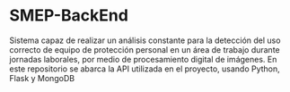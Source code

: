 # SMEP-BackEnd

Sistema capaz de realizar un análisis constante para la detección del uso correcto de equipo de protección personal en un área de trabajo durante jornadas laborales, por medio de procesamiento digital de imágenes. En este repositorio se abarca la API utilizada en el proyecto, usando Python, Flask y MongoDB
